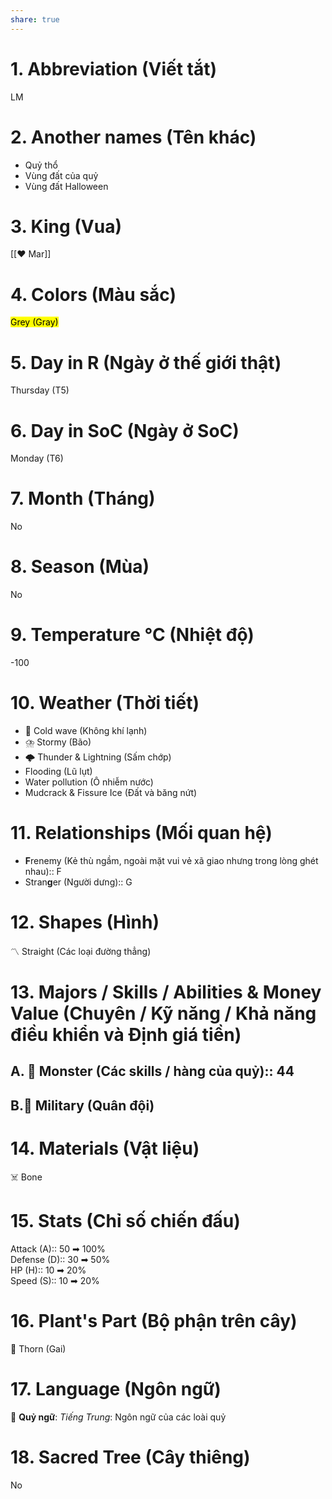 ```yaml
---  
share: true  
---  
```

# 1. Abbreviation (Viết tắt)  
  
LM  
  
# 2. Another names (Tên khác)  
  
- Quỷ thổ  
- Vùng đất của quỷ  
- Vùng đất Halloween   
  
# 3. King (Vua)  
  
[[❤ Mar]]  
  
# 4. Colors (Màu sắc)  
  
<mark class="hltr-grey-gainsboro">Grey (Gray)</mark>  
  
# 5. Day in R (Ngày ở thế giới thật)  
  
Thursday (T5)  
  
# 6. Day in SoC (Ngày ở SoC)  
  
Monday (T6)  
  
# 7. Month (Tháng)  
  
No  
  
# 8. Season (Mùa)  
  
No  
  
# 9. Temperature °C (Nhiệt độ)  
  
-100  
  
# 10. Weather (Thời tiết)  
  
- 🥶 Cold wave (Không khí lạnh)  
- ⛈️ Stormy (Bão)  
- 🌩️ Thunder & Lightning (Sấm chớp)  
- Flooding (Lũ lụt)  
- Water pollution (Ô nhiễm nước)  
- Mudcrack & Fissure Ice (Đất và băng nứt)  
  
# 11. Relationships (Mối quan hệ)  
  
- **F**renemy (Kẻ thù ngầm, ngoài mặt vui vẻ xã giao nhưng trong lòng ghét nhau):: F  
- Stran**g**er (Người dưng):: G  
  
# 12. Shapes (Hình)  
  
〽️ Straight (Các loại đường thẳng)  
  
  
# 13. Majors / Skills / Abilities & Money Value (Chuyên / Kỹ năng / Khả năng điều khiển và Định giá tiền)  
  
## A. 👹 Monster (Các skills / hàng của quỷ):: 44  
## B.💂 Military (Quân đội)  
  
# 14. Materials (Vật liệu)  
  
☠️ Bone  
  
# 15. Stats (Chỉ số chiến đấu)  
  
Attack (A):: 50 ➡ 100%  
Defense (D):: 30 ➡ 50%  
HP (H):: 10 ➡ 20%  
Speed (S):: 10 ➡ 20%  
  
# 16. Plant's Part (Bộ phận trên cây)  
  
🌵 Thorn (Gai)  
  
# 17. Language (Ngôn ngữ)  
  
👹 **Quỷ ngữ**: *Tiếng Trung*: Ngôn ngữ của các loài quỷ  
  
# 18. Sacred Tree (Cây thiêng)  
  
No